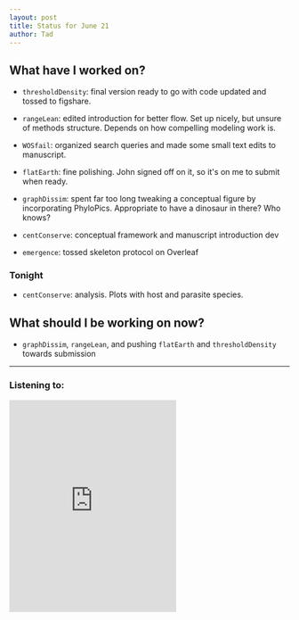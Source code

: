 ```yaml
---
layout: post 
title: Status for June 21 
author: Tad
---
```

 
## What have I worked on?
 
* `thresholdDensity`: final version ready to go with code updated and tossed to figshare. 
  
* `rangeLean`: edited introduction for better flow. Set up nicely, but unsure of methods structure. Depends on how compelling modeling work is. 


* `WOSfail`: organized search queries and made some small text edits to manuscript.


* `flatEarth`: fine polishing. John signed off on it, so it's on me to submit when ready. 


* `graphDissim`: spent far too long tweaking a conceptual figure by incorporating PhyloPics. Appropriate to have a dinosaur in there? Who knows?

* `centConserve`: conceptual framework and manuscript introduction dev


* `emergence`: tossed skeleton protocol on Overleaf




### Tonight 

* `centConserve`: analysis. Plots with host and parasite species. 




## What should I be working on now? 

* `graphDissim`, `rangeLean`, and pushing `flatEarth` and `thresholdDensity` towards submission

 
 
 
 
--- 
 
### Listening to: 

<iframe src="https://embed.spotify.com/?uri=spotify%3Atrack%3A016PAkQaQKHRjP0vMeoGUz" width="300" height="380" frameborder="0" allowtransparency="true"></iframe> 

<i class='fa fa-code' style='color:pink'></i> 

